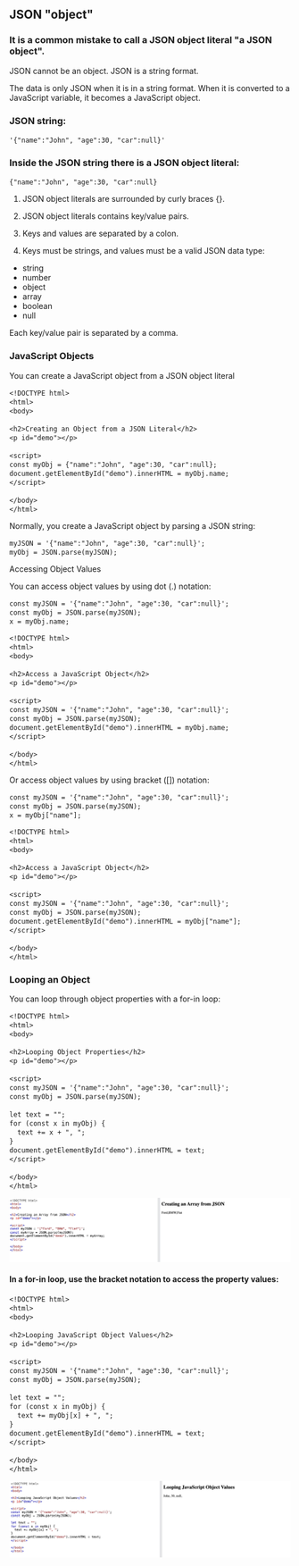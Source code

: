 ## JSON "object"


### It is a common mistake to call a JSON object literal "a JSON object".

JSON cannot be an object. JSON is a string format.

The data is only JSON when it is in a string format. When it is converted to a JavaScript variable, it becomes a JavaScript object.

### JSON string:
```
'{"name":"John", "age":30, "car":null}'
```
### Inside the JSON string there is a JSON object literal:
```
{"name":"John", "age":30, "car":null}
```

1. JSON object literals are surrounded by curly braces {}.

2. JSON object literals contains key/value pairs.

3. Keys and values are separated by a colon.

4. Keys must be strings, and values must be a valid JSON data type:

- string
- number
- object
- array
- boolean
- null

Each key/value pair is separated by a comma.

### JavaScript Objects
You can create a JavaScript object from a JSON object literal
```
<!DOCTYPE html>
<html>
<body>

<h2>Creating an Object from a JSON Literal</h2>
<p id="demo"></p>

<script>
const myObj = {"name":"John", "age":30, "car":null};
document.getElementById("demo").innerHTML = myObj.name;
</script>

</body>
</html>
```

Normally, you create a JavaScript object by parsing a JSON string:

```
myJSON = '{"name":"John", "age":30, "car":null}';
myObj = JSON.parse(myJSON);
```


Accessing Object Values

You can access object values by using dot (.) notation:

```
const myJSON = '{"name":"John", "age":30, "car":null}';
const myObj = JSON.parse(myJSON);
x = myObj.name;
```


```
<!DOCTYPE html>
<html>
<body>

<h2>Access a JavaScript Object</h2>
<p id="demo"></p>

<script>
const myJSON = '{"name":"John", "age":30, "car":null}';
const myObj = JSON.parse(myJSON);
document.getElementById("demo").innerHTML = myObj.name;
</script>

</body>
</html>
```

Or access object values by using bracket ([]) notation:
```
const myJSON = '{"name":"John", "age":30, "car":null}';
const myObj = JSON.parse(myJSON);
x = myObj["name"];
```
```
<!DOCTYPE html>
<html>
<body>

<h2>Access a JavaScript Object</h2>
<p id="demo"></p>

<script>
const myJSON = '{"name":"John", "age":30, "car":null}';
const myObj = JSON.parse(myJSON);
document.getElementById("demo").innerHTML = myObj["name"];
</script>

</body>
</html>
```
### Looping an Object

You can loop through object properties with a for-in loop:
```
<!DOCTYPE html>
<html>
<body>

<h2>Looping Object Properties</h2>
<p id="demo"></p>

<script>
const myJSON = '{"name":"John", "age":30, "car":null}';
const myObj = JSON.parse(myJSON);

let text = "";
for (const x in myObj) {
  text += x + ", ";
}
document.getElementById("demo").innerHTML = text;
</script>

</body>
</html>
```
![img_2.png](img_2.png)

#### In a for-in loop, use the bracket notation to access the property values:
```
<!DOCTYPE html>
<html>
<body>

<h2>Looping JavaScript Object Values</h2>
<p id="demo"></p>

<script>
const myJSON = '{"name":"John", "age":30, "car":null}';
const myObj = JSON.parse(myJSON);

let text = "";
for (const x in myObj) {
  text += myObj[x] + ", ";
}
document.getElementById("demo").innerHTML = text;
</script>

</body>
</html>
```

![img_3.png](img_3.png)



